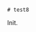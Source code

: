                                                                                                                                # test8

Init.
